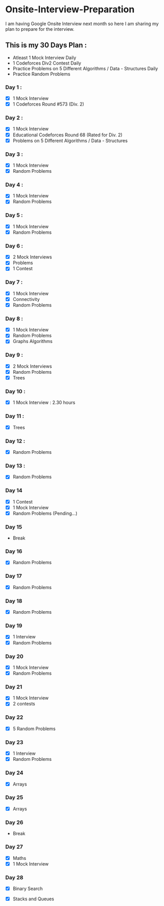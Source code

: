# Onsite-Interview-Preparation
I am having Google Onsite Interview next month so here I am sharing my plan to prepare for the interview.

## This is my 30 Days Plan :
- Atleast 1 Mock Interview Daily
- 1 Codeforces Div2 Contest Daily
- Practice Problems on 5 Different Algorithms / Data - Structures Daily 
- Practice Random Problems

### Day 1 :
- [x] 1 Mock Interview 
- [x] 1 Codeforces Round #573 (Div. 2) 

### Day 2 :
- [x] 1 Mock Interview
- [x] Educational Codeforces Round 68 (Rated for Div. 2) 
- [x] Problems on 5 Different Algorithms / Data - Structures

### Day 3 :
- [x] 1 Mock Interview
- [x] Random Problems

### Day 4 :
- [x] 1 Mock Interview
- [x] Random Problems

### Day 5 :
- [x] 1 Mock Interview
- [x] Random Problems 

### Day 6 :
- [x] 2 Mock Interviews
- [x] Problems
- [x] 1 Contest

### Day 7 :
- [x] 1 Mock Interview
- [x] Connectivity
- [x] Random Problems

### Day 8 : 
- [x] 1 Mock Interview
- [x] Random Problems
- [x] Graphs Algorithms

### Day 9 :
- [x] 2 Mock Interviews
- [x] Random Problems
- [x] Trees

### Day 10 :
- [x] 1 Mock Interview : 2.30 hours

### Day 11 :
- [x] Trees

### Day 12 :
- [x] Random Problems 

### Day 13 :
- [x] Random Problems

### Day 14
- [x] 1 Contest
- [x] 1 Mock Interview 
- [x] Random Problems (Pending...)

### Day 15
- Break

### Day 16
- [x] Random Problems

### Day 17
- [x] Random Problems

### Day 18
- [x] Random Problems

### Day 19
- [x] 1 Interview
- [x] Random Problems

### Day 20
- [x] 1 Mock Interview
- [x] Random Problems

### Day 21
- [x] 1 Mock Interview
- [x] 2 contests

### Day 22
- [x] 5 Random Problems

### Day 23
- [x] 1 Interview
- [x] Random Problems 

### Day 24
- [x] Arrays 

### Day 25
- [x] Arrays 

### Day 26
- Break

### Day 27
- [x] Maths
- [x] 1 Mock Interview

### Day 28
- [x] Binary Search 
- [x] Stacks and Queues





